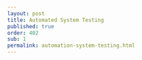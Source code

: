 ```yaml
---
layout: post
title: Automated System Testing
published: true
order: 402
sub: 1
permalink: automation-system-testing.html
---
```

